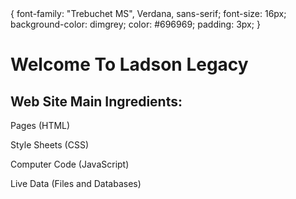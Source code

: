 
<html>

<head></head>
</head>

<body>
    {
    font-family: "Trebuchet MS", Verdana, sans-serif;
    font-size: 16px;
    background-color: dimgrey;
    color: #696969;
    padding: 3px;
}
  <h1>Welcome To Ladson Legacy</h1>
  <h2>Web Site Main Ingredients:</h2>

  <p>Pages (HTML)</p>
  <p>Style Sheets (CSS)</p>
  <p>Computer Code (JavaScript)</p>
  <p>Live Data (Files and Databases)</p>

</body>
</html>
